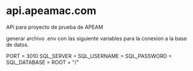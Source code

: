 # api.apeamac.com
APi para proyecto de prueba de APEAM

generar archivo .env con las siguiente variables para la conexion a la base de datos.

PORT            = 3010
SQL_SERVER      = 
SQL_USERNAME    = 
SQL_PASSWORD    = 
SQL_DATABASE    = 
ROOT            = "/"